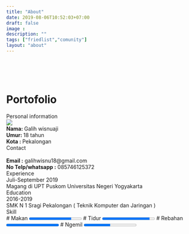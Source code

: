 ```yaml
---
title: "About"
date: 2019-08-06T10:52:03+07:00
draft: false
image :
description: ""
tags: ["friedlist","comunity"]
layout: "about"
---
```


<div class="column is-8">
    <div class="is-hidden-tablet"><br/><br></div>
    <br/>
    <h1 class="title">Portofolio</h1>
    <div class="tile is-ancestor">
<div class="tile is-parent">
    <div class="tile is-child">
    <div class="is-size-3  portofolio-heading">
        Personal information
            </div>
            <div class="media portofolio-item mbuh">
            <div class="media-left">
            <img src="https://avatars.githubusercontent.com/u/46141275" class="gambar-teman">
            </div>
            <div class="media-content">
            <strong>
                Nama:
            </strong>
            Galih wisnuaji
            <br/>
            <strong>
            Umur:
                </strong>
               18 tahun
               <br/>
                <strong>
                Kota :
                    </strong>
                   Pekalongan
            </div>
            </div>
            </div>
            </div>

<div class="tile is-parent">
<div class="tile is-child">
<div class="is-size-3 portofolio-heading">
    Contact
 </div>
 <br/>
 <div class="portofolio-item">
<strong><i class="fa fa-envelope"></i> Email :</strong> galihwisnu18@gmail.com
<br/>
<strong><i class="fa fa-phone"></i> No Telp/whatsapp :</strong> 085746125372
<br>
<div class="is-size-5">
    <a href="facebook.com"><i class="fab fa-facebook has-text-info"></i></a>
    <a href="https:/t.me/Xzxt"><i class="fab fa-telegram has-text-warning"></i></a>
    <a href="facebook.com"><i class="fab fa-instagram has-text-danger"></i></a>
    <a href="facebook.com"><i class="fab fa-twitter has-text-success"></i></a>
    <a href="facebook.com"><i class="fab fa-linkedin"></i></a>
    <a href="https://github.com/galihx11"><i class="fab fa-github has-text-grey-light"></i></a>
    </div>
</div>
</div>
</div>
</div>

<div class="tile is-parent">
    <div class="tile is-child">
    <div class="is-size-3 portofolio-heading">
    Experience
    </div>
    <div class="portofolio-item">
    <div class="has-text-weight-bold">Juli-September 2019</div>
    Magang di UPT Puskom Universitas Negeri Yogyakarta
    </div>
    <div class="is-size-3 portofolio-heading">
            Education
            </div>
            <div class="portofolio-item">
            <div class="has-text-weight-bold">
    2016-2019
    </div>
    SMK N 1 Sragi Pekalongan ( Teknik Komputer dan Jaringan )
    </div>
    <div class="is-size-3 portofolio-heading">
            Skill
            </div>
   <div class="has-text-weight-bold portofolio-item">
    # Makan
   <progress class="progress is-primary is-small" value="80" max="100">80%</progress>
   # Tidur
   <progress class="progress is-info is-small" value="90" max="100">90%</progress>
   # Rebahan
   <progress class="progress is-success is-small" value="100" max="100">100%</progress>
   # Ngemil
   <progress class="progress is-danger is-small" value="50" max="100">100%</progress>
   <br/>
   </div>
    </div>
    </div>
   

